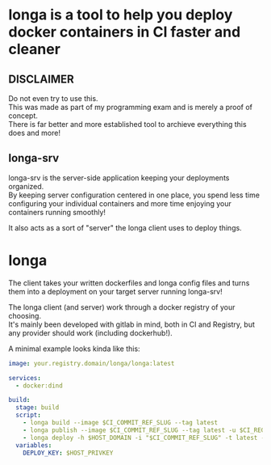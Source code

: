 
# longa is a tool to help you deploy docker containers in CI faster and cleaner

## DISCLAIMER
Do not even try to use this.  
This was made as part of my programming exam and is merely a proof of concept.  
There is far better and more established tool to archieve everything this does and more!

## longa-srv

longa-srv is the server-side application keeping your deployments organized.  
By keeping server configuration centered in one place, you spend less time configuring your individual containers and more time enjoying your containers running smoothly!  

It also acts as a sort of "server" the longa client uses to deploy things.  


# longa

The client takes your written dockerfiles and longa config files and turns them into a deployment on your target server running longa-srv!  

The longa client (and server) work through a docker registry of your choosing.  
It's mainly been developed with gitlab in mind, both in CI and Registry, but any provider should work (including dockerhub!).  

A minimal example looks kinda like this:

```yml
image: your.registry.domain/longa/longa:latest

services:
  - docker:dind

build:
  stage: build
  script:
    - longa build --image $CI_COMMIT_REF_SLUG --tag latest
    - longa publish --image $CI_COMMIT_REF_SLUG --tag latest -u $CI_REGISTRY_USER -p $CI_REGISTRY_PASSWORD
	- longa deploy -h $HOST_DOMAIN -i "$CI_COMMIT_REF_SLUG" -t latest -u $HOST_USER
  variables:
    DEPLOY_KEY: $HOST_PRIVKEY
```